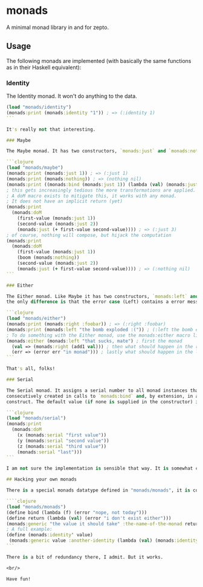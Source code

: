 # monads

A minimal monad library in and for zepto.

## Usage

The following monads are implemented (with basically the same functions as in their Haskell equivalent):

### Identity

The Identity monad. It won't do anything to the data.

````clojure
(load "monads/identity")
(monads:print (monads:identity "1")) ; => (:identity 1)
```

It's really not that interesting.

### Maybe

The Maybe monad. It has two constructors, `monads:just` and `monads:nothing`:

```clojure
(load "monads/maybe")
(monads:print (monads:just 1)) ; => (:just 1)
(monads:print (monads:nothing)) ; => (nothing nil)
(monads:print ((monads:bind (monads:just 1)) (lambda (val) (monads:just (add1 val))))) ; => (:just 2)
; this gets increasingly tedious the more transformations are applied.
; A doM macro exists to mitigate this, it works with any monad.
; It does not have an implicit return (yet)
(monads:print
  (monads:doM 
    (first-value (monads:just 1))
    (second-value (monads:just 2))
    (monads:just (+ first-value second-value)))) ; => (:just 3)
; of course, nothing will compose, but hijack the computation
(monads:print
  (monads:doM
    (first-value (monads:just 1))
    (boom (monads:nothing))
    (second-value (monads:just 2))
    (monads:just (+ first-value second-value)))) ; => (:nothing nil)
```

### Either

The Either monad. Like Maybe it has two constructors, `monads:left` and `monads:right`,
the only difference is that the error case (Left) contains a error message/object:

```clojure
(load "monads/either")
(monads:print (monads:right :foobar)) ; => (:right :foobar)
(monads:print (monads:left "the bomb exploded :(")) ; (:left the bomb exploded :()
; To do something with the Either monad, use the monads:either macro like so:
(monads:either (monads:left "that sucks, mate") ; first the monad
  (val => (monads:right (add1 val))) ; then what should happen in the right case
  (err => (error err "in monad"))) ; lastly what should happen in the left case
```

That's all, folks!

### Serial

The Serial monad. It assigns a serial number to all monad instances that are
consecutively created in calls to `monads:bind` and, by extension, in a `monads:doM`
construct. The default value (if none is supplied in the constructor) is 1.

```clojure
(load "monads/serial")
(monads:print
  (monads:doM
    (x (monads:serial "first value"))
    (y (monads:serial "second value"))
    (z (monads:serial "third value"))
    (monads:serial "last")))
```

I am not sure the implementation is sensible that way. It is somewhat convenient, though.

## Hacking your own monads

There is a special monads datatype defined in "monads/monads", it is constructed like so:

````clojure
(load "monads/monads")
(define bind (lambda (f) (error "nope, not today")))
(define return (lambda (val) (error "i don't exist either")))
(monads:generic "the value it should take" :the-name-of-the-monad return bind)
; A full example:
(define (monads:identity' value)
 (monads:generic value :another-identity (lambda (val) (monads:identity val)) (lambda (f) (f value))))
```

There is a bit of redundancy there, I admit. But it works.

<br/>

Have fun!
